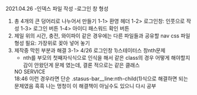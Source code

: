 2021.04.26 -인덱스 파일 작성 -로그인 창 형성

1. 총 4개의 큰 덩어리로 나누어서 만들기
   1-1> 환영 헤더
   1-2> 로그인창: 인풋으로 작성
   1-3> 로그인 버튼
   1-4> 아이디 패스워드 확인 버튼
2. 제일 위의 시간, 충전, 와이파이 같은 경우에는 다른 파일들과 공유할 nav css 파일 형성 필요: 가장위로 꽂아 넣어 놓기
3. 제작중 막힌 부분과 해결
   3-1> 4/26 로그인창 1)스테이터스 창nth문제
   - nth를 부모의 첫째자식식으로 인식을 해서 같은 class의 경우 어떻게 해야할지 감이 안왔던게 문제 였는데, 결론 적으로는 같은 클래스
   <div class="stasus-bar__line">
               <span>NO SERVICE</span>
               <i class="fas fa-wifi fa-xs"></i>
           </div>
           <div class="stasus-bar__line">
               <span>18:46</span>
   이런 경우라면 단순 .stasus-bar__line:nth-child(1)식으로 해결하면 되는 문제였음 흑흑 나는 멍청이 이 해결책이 아닐수도 있으니 다시 공부
